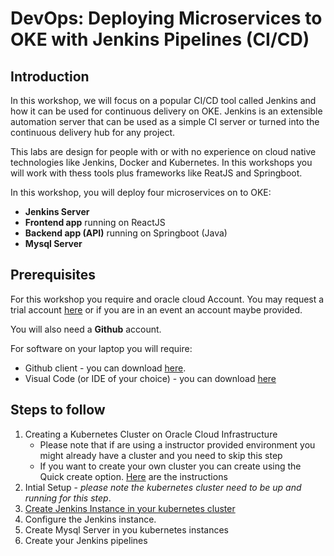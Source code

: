 # DevOps: Deploying Microservices to OKE with Jenkins Pipelines (CI/CD) #

## Introduction

In this workshop, we will focus on a popular CI/CD tool called Jenkins and how it can be used for continuous delivery on OKE. Jenkins is an extensible automation server that can be used as a simple CI server or turned into the continuous delivery hub for any project. 

This labs are design for people with or with no experience on cloud native technologies like Jenkins, Docker and Kubernetes. In this workshops you will work with thess tools plus frameworks like ReatJS and Springboot.

In this workshop, you will deploy four microservices on to OKE: 

+ **Jenkins Server**
+ **Frontend app** running on ReactJS
+ **Backend app (API)** running on Springboot (Java)
+ **Mysql Server** 

## Prerequisites ##

For this workshop you require and oracle cloud Account. You may request a trial account [here](https://myservices.us.oraclecloud.com/mycloud/signup?language=en&sourceType=_ref_coc-asset-opcHome) or if you are in an event an account maybe provided.

You will also need a **Github** account.

For software on your laptop you will require:

+ Github client - you can download [here](https://git-scm.com/downloads).
+ Visual Code (or IDE of your choice) - you can download [here](https://code.visualstudio.com/)


## Steps to follow ##

1. Creating a Kubernetes Cluster on Oracle Cloud Infrastructure
    - Please note that if are using a instructor provided environment you might already have a cluster and you need to skip this step
    - If you want to create your own cluster you can create using the Quick create option. [Here](https://www.oracle.com/webfolder/technetwork/tutorials/obe/oci/oke-full/index.html) are the instructions
2. Intial Setup - *please note the kubernetes cluster need to be up and running for this step*.
3. [Create Jenkins Instance in your kubernetes cluster](./jenkins.pipelines.OKE3.md)
4. Configure the Jenkins instance.
5. Create Mysql Server in you kubernetes instances
6. Create your Jenkins pipelines